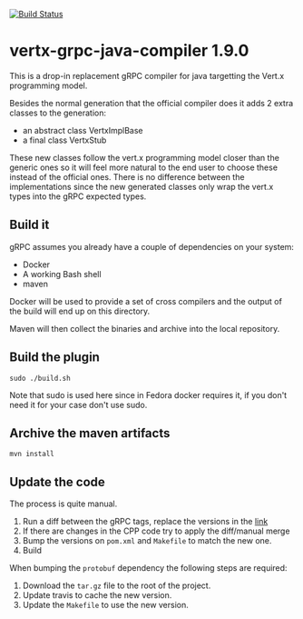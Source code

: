 [![Build Status](https://travis-ci.org/vert-x3/vertx-grpc-java-compiler.svg?branch=master)](https://travis-ci.org/vert-x3/vertx-grpc-java-compiler)

# vertx-grpc-java-compiler 1.9.0

This is a drop-in replacement gRPC compiler for java targetting the Vert.x programming model.

Besides the normal generation that the official compiler does it adds 2 extra classes to the generation:

* an abstract class <ServiceName>VertxImplBase
* a final class <ServiceName>VertxStub

These new classes follow the vert.x programming model closer than the generic ones so it will feel more
natural to the end user to choose these instead of the official ones. There is no difference between the
implementations since the new generated classes only wrap the vert.x types into the gRPC expected types.

## Build it

gRPC assumes you already have a couple of dependencies on your system:

* Docker
* A working Bash shell
* maven

Docker will be used to provide a set of cross compilers and the output of the build will end up on this directory.

Maven will then collect the binaries and archive into the local repository.

## Build the plugin

```
sudo ./build.sh
```

Note that sudo is used here since in Fedora docker requires it, if you don't need it for your case don't use sudo.

## Archive the maven artifacts

```
mvn install
```
## Update the code

The process is quite manual.

1. Run a diff between the gRPC tags, replace the versions in the [link](https://github.com/grpc/grpc-java/compare/v1.9.0...v1.9.x)
2. If there are changes in the CPP code try to apply the diff/manual merge
3. Bump the versions on `pom.xml` and `Makefile` to match the new one.
4. Build

When bumping the `protobuf` dependency the following steps are required:

1. Download the `tar.gz` file to the root of the project.
2. Update travis to cache the new version.
3. Update the `Makefile` to use the new version.